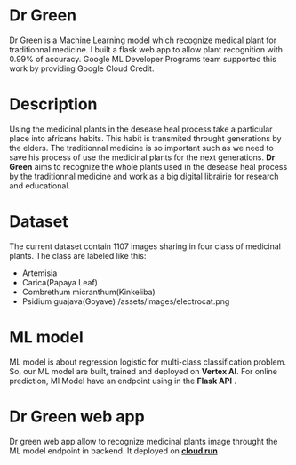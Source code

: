 # Dr Green
Dr Green is a Machine Learning model which recognize medical plant for traditionnal medicine. I built a flask web app to allow plant recognition with 0.99% of accuracy. Google ML Developer Programs team supported this work by providing Google Cloud Credit.

# Description
Using the medicinal plants in the desease heal process take a particular place into africans habits. This habit is transmited throught generations by the elders. The traditionnal medicine is so important such as we need to save his process of use the medicinal plants for the next generations. **Dr Green** aims to recognize the whole plants used in the desease heal process by the traditionnal medicine and work as a big digital librairie for research and educational.   

# Dataset
The current dataset contain 1107 images sharing in four class of medicinal plants. The class are labeled like this: 
- Artemisia
- Carica(Papaya Leaf)
- Combrethum micranthum(Kinkeliba)
- Psidium guajava(Goyave)
/assets/images/electrocat.png

# ML model
ML model is about regression logistic for multi-class classification problem. So, our ML model are built, trained and deployed on **Vertex AI**. For online prediction, Ml Model have an endpoint using in the **Flask API** . 

# Dr Green web app
Dr green web app allow to recognize medicinal plants image throught the ML model endpoint in backend. It deployed on [**cloud run**](https://drgreen-ig2xjsbbea-uc.a.run.app)
